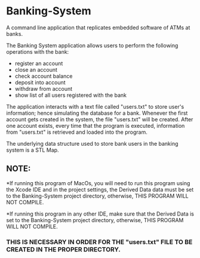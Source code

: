 # Banking-System
A command line application that replicates embedded software of ATMs at banks. 

The Banking System application allows users to perform the following operations with the bank:
  * register an account
  * close an account
  * check account balance
  * deposit into account
  * withdraw from account
  * show list of all users registered with the bank

The application interacts with a text file called "users.txt" to store user's information; hence simulating the database 
for a bank. Whenever the first account gets created in the system, the file "users.txt" will be created. After one account exists, every time that the program is executed, information from "users.txt" is retrieved and loaded into the program.

The underlying data structure used to store bank users in the banking system is a STL Map.

## NOTE: 
*If running this program of MacOs, you will need to run this program using the Xcode IDE and in the project settings, the Derived Data data must be set to the Banking-System project directory, otherwise, THIS PROGRAM WILL NOT COMPILE.

*If running this program in any other IDE, make sure that the Derived Data is set to the Banking-System project directory, otherwise, THIS PROGRAM WILL NOT COMPILE.
### THIS IS NECESSARY IN ORDER FOR THE "users.txt" FILE TO BE CREATED IN THE PROPER DIRECTORY.
